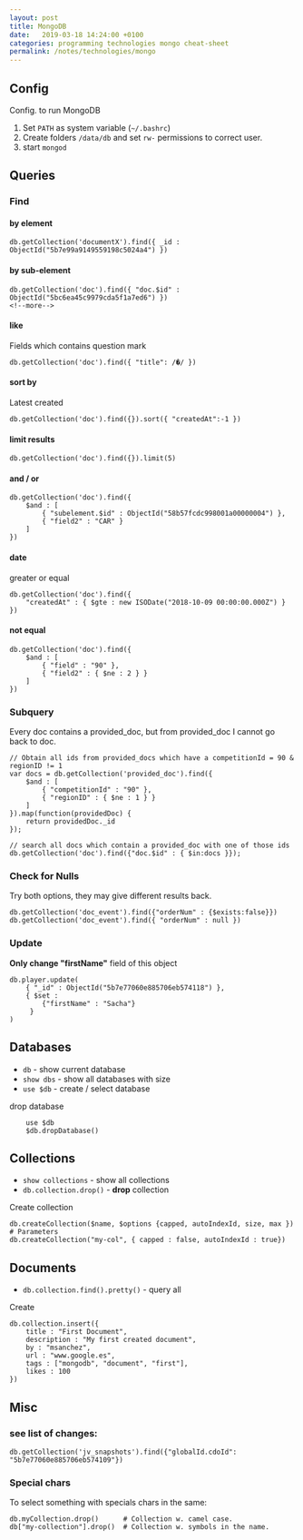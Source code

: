 ```yaml
---
layout: post
title: MongoDB
date:   2019-03-18 14:24:00 +0100
categories: programming technologies mongo cheat-sheet
permalink: /notes/technologies/mongo
---
```

## Config
Config. to run MongoDB  
1. Set `PATH` as system variable (`~/.bashrc`)
2. Create folders `/data/db` and set `rw-` permissions to correct user.
3. start `mongod`

## Queries
### Find
#### by element

~~~
db.getCollection('documentX').find({ _id : ObjectId("5b7e99a9149559198c5024a4") })
~~~

#### by sub-element

	db.getCollection('doc').find({ "doc.$id" : ObjectId("5bc6ea45c9979cda5f1a7ed6") })
	<!--more-->
#### like
Fields which contains question mark

	db.getCollection('doc').find({ "title": /�/ })

#### sort by
Latest created

	db.getCollection('doc').find({}).sort({ "createdAt":-1 })

#### limit results

	db.getCollection('doc').find({}).limit(5)

#### and / or

	db.getCollection('doc').find({
	    $and : [
	        { "subelement.$id" : ObjectId("58b57fcdc998001a00000004") },
	        { "field2" : "CAR" }
	    ]
	})

#### date
greater or equal

	db.getCollection('doc').find({
	    "createdAt" : { $gte : new ISODate("2018-10-09 00:00:00.000Z") }
	})

#### not equal

	db.getCollection('doc').find({
	    $and : [
	        { "field" : "90" },
	        { "field2" : { $ne : 2 } }
	    ]
	})

### Subquery

Every doc contains a provided_doc, but from provided_doc I cannot go back to doc.
~~~
// Obtain all ids from provided_docs which have a competitionId = 90 & regionID != 1
var docs = db.getCollection('provided_doc').find({
    $and : [
        { "competitionId" : "90" },
        { "regionID" : { $ne : 1 } }
    ]
}).map(function(providedDoc) {
    return providedDoc._id
});

// search all docs which contain a provided_doc with one of those ids
db.getCollection('doc').find({"doc.$id" : { $in:docs }});
~~~
### Check for Nulls
Try both options, they may give different results back.

	db.getCollection('doc_event').find({"orderNum" : {$exists:false}})  
	db.getCollection('doc_event').find({ "orderNum" : null })

### Update
**Only change "firstName"** field of this object

~~~
db.player.update(
    { "_id" : ObjectId("5b7e77060e885706eb574118") },
    { $set :
        {"firstName" : "Sacha"}
     }
)
~~~

## Databases

* `db` - show current database
* `show dbs` - show all databases with size
* `use $db` - create / select database

drop database

		use $db
		$db.dropDatabase()

## Collections

* `show collections` - show all collections
* `db.collection.drop()` - **drop** collection

Create collection

	db.createCollection($name, $options {capped, autoIndexId, size, max }) # Parameters
	db.createCollection("my-col", { capped : false, autoIndexId : true})


## Documents


* `db.collection.find().pretty()` - query all

Create

	db.collection.insert({
		title : "First Document",
		description : "My first created document",
		by : "msanchez",
		url : "www.google.es",
		tags : ["mongodb", "document", "first"],
		likes : 100
	})

## Misc
### see list of changes:

	db.getCollection('jv_snapshots').find({"globalId.cdoId": "5b7e77060e885706eb574109"})

### Special chars
To select something with specials chars in the same:

	db.myCollection.drop()      # Collection w. camel case.
	db["my-collection"].drop()  # Collection w. symbols in the name.
